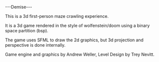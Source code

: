 ---Demise---

This is a 3d first-person maze crawling experience.

It is a 3d game rendered in the style of wolfenstein/doom 
using a binary space partition (bsp).

The game uses SFML to draw the 2d graphics, but 3d projection and perspective is done internally.

Game engine and graphics by Andrew Weller,
Level Design by Trey Nevitt.